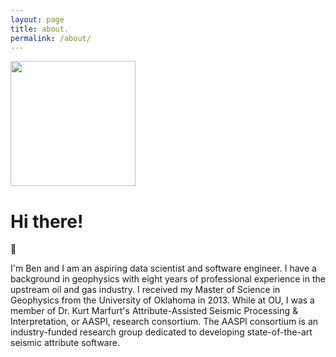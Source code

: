 ```yaml
---
layout: page
title: about.
permalink: /about/
---
```


<img src="{{site.url}}/assets/img/ben_yolo_out_cpp.jpg" width="200">

# Hi there!
:wave:

I'm Ben and I am an aspiring data scientist and software engineer. I have a background in geophysics with eight years of professional experience in the upstream oil and gas industry. I received my Master of Science in Geophysics from the University of Oklahoma in 2013. While at OU, I was a member of Dr. Kurt Marfurt's Attribute-Assisted Seismic Processing & Interpretation, or AASPI, research consortium. The AASPI consortium is an industry-funded research group dedicated to developing state-of-the-art seismic attribute software.
